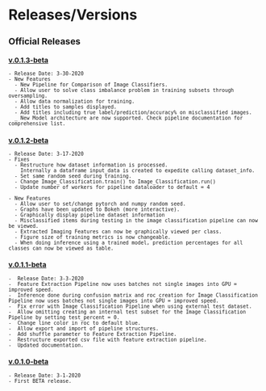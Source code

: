 # Releases/Versions

<small>




## Official Releases
### [v.0.1.3-beta](https://github.com/radtorch/radtorch/releases)
    - Release Date: 3-30-2020
    - New Features
      - New Pipeline for Comparison of Image Classifiers.
      - Allow user to solve class imbalance problem in training subsets through oversampling.
      - Allow data normalization for training.
      - Add titles to samples displayed.
      - Add titles including true label/prediction/accuracy% on misclassified images.
      _ New Model architecture are now supported. Check pipeline documentation for comprehensive list.


### [v.0.1.2-beta](https://github.com/radtorch/radtorch/releases)
    - Release Date: 3-17-2020
    - Fixes
      - Restructure how dataset information is processed.
        Internally a dataframe input_data is created to expedite calling dataset_info.
      - Set same random seed during training.
      - Change Image_Classification.train() to Image_Classification.run()
      - Update number of workers for pipeline dataloader to default = 4

    - New Features
      - Allow user to set/change pytorch and numpy random seed.
      - Graphs have been updated to Bokeh (more interactive).
      - Graphically display pipeline dataset information
      - Misclassified items during testing in the image classification pipeline can now be viewed.
      - Extracted Imaging Features can now be graphically viewed per class.
      - Figure size of training metrics is now changeable.
      - When doing inference using a trained model, prediction percentages for all classes can now be viewed as table.



### [v.0.1.1-beta](https://github.com/radtorch/radtorch/releases)

    -  Release Date: 3-3-2020
    -  Feature Extraction Pipeline now uses batches not single images into GPU = improved speed.
    -  Inference done during confusion matrix and roc creation for Image Classification Pipeline now uses batches not single images into GPU = improved speed.
    -  Fix error with Image Classification Pipeline when using external test dataset.
    -  Allow omitting creating an internal test subset for the Image Classification Pipeline by setting test_percent = 0.
    -  Change line color in roc to default blue.
    -  Allow export and import of pipeline structures.
    -  Add shuffle parameter to Feature Extraction Pipeline.
    -  Restructure exported csv file with feature extraction pipeline.
    -  Updated documentation.


### [v.0.1.0-beta](https://github.com/radtorch/radtorch/releases)
    - Release Date: 3-1-2020
    - First BETA release.

</small>
